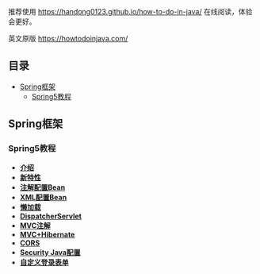推荐使用 https://handong0123.github.io/how-to-do-in-java/ 在线阅读，体验会更好。



英文原版 https://howtodoinjava.com/



## 目录

- [Spring框架](#Spring框架)
    - [Spring5教程](#Spring5教程)



## Spring框架

### Spring5教程

* **[介绍](docs/SpringFramework/Spring5/Introduction.md)**
* **[新特性](docs/SpringFramework/Spring5/NewFeatures.md)**
* **[注解配置Bean](docs/SpringFramework/Spring5/BeanJavaConfig.md)**
* **[XML配置Bean](docs/SpringFramework/Spring5/BeanXMLConfig.md)**
* **[懒加载](docs/SpringFramework/Spring5/EagerVsLazyInit.md)**
* **[DispatcherServlet](docs/SpringFramework/Spring5/DispatcherServlet.md)**
* **[MVC注解](docs/SpringFramework/Spring5/MVCAnnotations.md)**
* **[MVC+Hibernate](docs/SpringFramework/Spring5/MVC+Hibernate.md)**
* **[CORS](docs/SpringFramework/Spring5/CORS.md)**
* **[Security Java配置](docs/SpringFramework/Spring5/SecurityJavaConfig.md)**
* **[自定义登录表单](docs/SpringFramework/Spring5/CustomLoginForm.md)**

